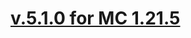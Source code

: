 # [v.5.1.0 for MC 1.21.5](https://github.com/XxRexRaptorxX/Suspicious-Pots/compare/v.5.1.0-dev1...v.5.1.0-dev3)

